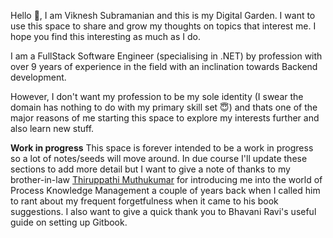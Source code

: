 Hello 👋, I am Viknesh Subramanian and this is my Digital Garden.
I want to use this space to share and grow my thoughts on topics that interest me. I hope you find this interesting as much as I do.

I am a FullStack Software Engineer (specialising in .NET) by profession with over 9 years of experience in the field with an inclination towards Backend development.

However, I don't want my profession to be my sole identity (I swear the domain has nothing to do with my primary skill set 😇) and thats one of the major reasons of me starting this space to explore my interests further and also learn new stuff.

**Work in progress**
This space is forever intended to be a work in progress so a lot of notes/seeds will move around. In due course I'll update these sections to add more detail but I want to give a note of thanks to my brother-in-law [Thiruppathi Muthukumar](https://thiru.xyz/) for introducing me into the world of Process Knowledge Management a couple of years back when I called him to rant about my frequent forgetfulness when it came to his book suggestions. I also want to give a quick thank you to Bhavani Ravi's useful guide on setting up Gitbook.